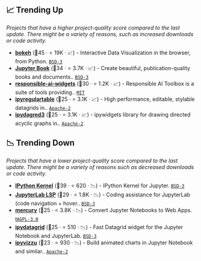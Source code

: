 ## 📈 Trending Up

_Projects that have a higher project-quality score compared to the last update. There might be a variety of reasons, such as increased downloads or code activity._

- <b><a href="https://github.com/bokeh/bokeh">bokeh</a></b> (🥇45 ·  ⭐ 19K · 📈) - Interactive Data Visualization in the browser, from Python. <code><a href="http://bit.ly/3aKzpTv">BSD-3</a></code>
- <b><a href="https://github.com/executablebooks/jupyter-book">Jupyter Book</a></b> (🥇34 ·  ⭐ 3.7K · 📈) - Create beautiful, publication-quality books and documents.. <code><a href="http://bit.ly/3aKzpTv">BSD-3</a></code>
- <b><a href="https://github.com/microsoft/responsible-ai-toolbox">responsible-ai-widgets</a></b> (🥈30 ·  ⭐ 1.2K · 📈) - Responsible AI Toolbox is a suite of tools providing.. <code><a href="http://bit.ly/34MBwT8">MIT</a></code>
- <b><a href="https://github.com/finos/ipyregulartable">ipyregulartable</a></b> (🥈25 ·  ⭐ 3.1K · 📈) - High performance, editable, stylable datagrids in.. <code><a href="http://bit.ly/3nYMfla">Apache-2</a></code>
- <b><a href="https://github.com/timkpaine/ipydagred3">ipydagred3</a></b> (🥈25 ·  ⭐ 3.1K · 📈) - ipywidgets library for drawing directed acyclic graphs in.. <code><a href="http://bit.ly/3nYMfla">Apache-2</a></code>

## 📉 Trending Down

_Projects that have a lower project-quality score compared to the last update. There might be a variety of reasons such as decreased downloads or code activity._

- <b><a href="https://github.com/ipython/ipykernel">IPython Kernel</a></b> (🥇39 ·  ⭐ 620 · 📉) - IPython Kernel for Jupyter. <code><a href="http://bit.ly/3aKzpTv">BSD-3</a></code>
- <b><a href="https://github.com/jupyter-lsp/jupyterlab-lsp">JupyterLab LSP</a></b> (🥇29 ·  ⭐ 1.8K · 📉) - Coding assistance for JupyterLab (code navigation + hover.. <code><a href="http://bit.ly/3aKzpTv">BSD-3</a></code>
- <b><a href="https://github.com/mljar/mercury">mercury</a></b> (🥉25 ·  ⭐ 3.8K · 📉) - Convert Jupyter Notebooks to Web Apps. <code><a href="http://bit.ly/3pwmjO5">❗️AGPL-3.0</a></code>
- <b><a href="https://github.com/bloomberg/ipydatagrid">ipydatagrid</a></b> (🥈25 ·  ⭐ 510 · 📉) - Fast Datagrid widget for the Jupyter Notebook and JupyterLab. <code><a href="http://bit.ly/3aKzpTv">BSD-3</a></code>
- <b><a href="https://github.com/vizzuhq/ipyvizzu">ipyvizzu</a></b> (🥉23 ·  ⭐ 930 · 📉) - Build animated charts in Jupyter Notebook and similar.. <code><a href="http://bit.ly/3nYMfla">Apache-2</a></code>

